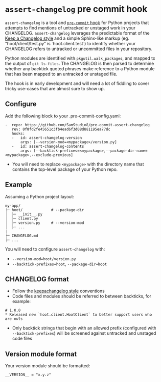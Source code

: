 # `assert-changelog` pre commit hook

`assert-changelog` is a tool and [`pre-commit` hook](https://pre-commit.com/) for Python projects that attempts to find mentions of untracked or unstaged work in your CHANGELOG.
`assert-changelog` leverages the predictable format of the [Keep a Changelog style](https://keepachangelog.com/) and a simple Sphinx-like markup (eg. "hoot/client/test.py" is \`hoot.client.test\`) to identify whether your CHANGELOG refers to untracked or uncommitted files in your repository.

Python modules are identified with `pkgutil.walk_packages`, and mapped to the output of `git ls-files`.
The CHANGELOG is then parsed to determine whether any backtick quoted phrases make reference to a Python module that has been mapped to an untracked or unstaged file.

The hook is in early development and will need a lot of fiddling to cover tricky use-cases that are almost sure to show up.

## Configure

Add the following block to your .pre-commit-config.yaml:

```
-  repo: https://github.com/SamStudio8/pre-commit-assert-changelog
   rev: 0f0fd2fe45651c3fb4ead6f3d08d881195ea77dc
   hooks:
   -   id: assert-changelog-version
       args: [--version-mod=<mypackage>/version.py]
   -   id: assert-changelog-contents
       args: [--backtick-prefixes=<mypackage>,--package-dir-name=<mypackage>,--exclude-previous]
```

* You will need to replace `<mypackage>` with the directory name that contains the top-level package of your Python repo.

## Example

Assuming a Python project layout:

```
my-app/
├─ hoot/             # --package-dir
│  ├─ __init__.py
│  ├─ client.py
│  ├─ version.py     # --version-mod
│  ├─ ...
|
├─ CHANGELOG.md
├─ ...
```

You will need to configure `assert-changelog` with:

* `--version-mod=hoot/version.py`
* `--backtick-prefixes=hoot`, `--package-dir=hoot`


## CHANGELOG format

* Follow the [keepachangelog style](https://keepachangelog.com/) conventions
* Code files and modules should be referred to between backticks, for example:

```
# 1.0.0
* Released new `hoot.client.HootClient` to better support users who are owls
```

* Only backtick strings that begin with an allowed prefix (configured with `--backtick-prefixes`) will be screened against untracked and unstaged code files

## Version module format

Your version module should be formatted:

```
__VERSION__ = "x.y.z"
```

